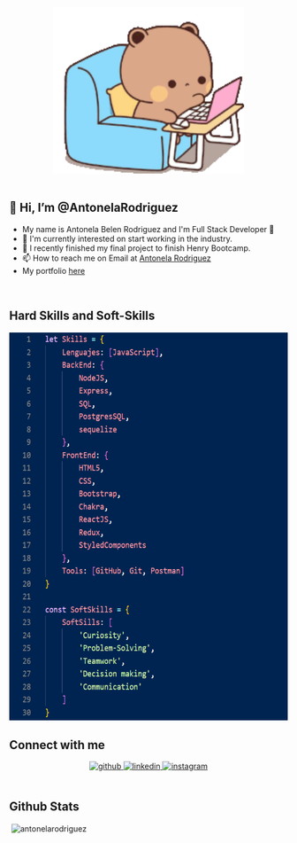 <div align="center">
<img height="300" src="./assets/busy-cute.gif" />
</div>

<br/>

## 👋 Hi, I’m @AntonelaRodriguez
- My name is Antonela Belen Rodriguez and I'm Full Stack Developer 🚀
- 🧠 I'm currently interested on start working in the industry.
- 🔭 I recently finished my final project to finish Henry Bootcamp.
- 📫 How to reach me on Email at [Antonela Rodriguez](antonelabelenrodriguez@gmail.com) 
- My portfolio [here](https://portfolio-web-lemon.vercel.app/) 

<br/>

## Hard Skills and Soft-Skills

<img height="700" src="./assets/Skills.png" />

<br/>  


## Connect with me  
<div align="center">
<a href="https://github.com/AntonelaRodriguez" target="_blank">
<img src=https://img.shields.io/badge/github-%2324292e.svg?&style=for-the-badge&logo=github&logoColor=white alt=github style="margin-bottom: 5px;" />
</a>
<a href="https://linkedin.com/in/antonela-rodriguez" target="_blank">
<img src=https://img.shields.io/badge/linkedin-%231E77B5.svg?&style=for-the-badge&logo=linkedin&logoColor=white alt=linkedin style="margin-bottom: 5px;" />
</a>
<a href="https://instagram.com/anto.bell.20" target="_blank">
<img src=https://img.shields.io/badge/instagram-%23000000.svg?&style=for-the-badge&logo=instagram&logoColor=white alt=instagram style="margin-bottom: 5px;" />
</a>  
</div>  
  

<br/>  


## Github Stats  

<p>&nbsp;<img align="center" src="https://github-readme-stats.vercel.app/api?username=antonelarodriguez&show_icons=true&locale=en" alt="antonelarodriguez" /></p>